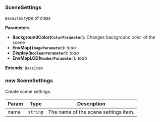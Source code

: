 <a name="SceneSettings"></a>

### SceneSettings 
`BaseItem` type of class

**Parameters**
* **BackgroundColor(`ColorParameter`):** Changes background color of the scene
* **EnvMap(`ImageParameter`):** _todo_
* **Display(`BooleanParameter`):** _todo_
* **EnvMapLOD(`NumberParameter`):** _todo_


**Extends**: <code>BaseItem</code>  
<a name="new_SceneSettings_new"></a>

### new SceneSettings
Create scene settings.


| Param | Type | Description |
| --- | --- | --- |
| name | <code>string</code> | The name of the scene settings item. |

